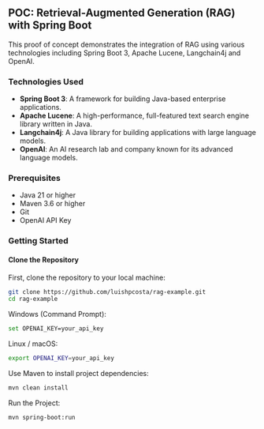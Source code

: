 ## POC: Retrieval-Augmented Generation (RAG) with Spring Boot

This proof of concept demonstrates the integration of RAG using various technologies including Spring Boot 3, Apache Lucene, Langchain4j and OpenAI.

### Technologies Used

- **Spring Boot 3**: A framework for building Java-based enterprise applications.
- **Apache Lucene**: A high-performance, full-featured text search engine library written in Java.
- **Langchain4j**: A Java library for building applications with large language models.
- **OpenAI**: An AI research lab and company known for its advanced language models.

### Prerequisites

- Java 21 or higher
- Maven 3.6 or higher
- Git
- OpenAI API Key

### Getting Started

#### Clone the Repository

First, clone the repository to your local machine:

```sh
git clone https://github.com/luishpcosta/rag-example.git
cd rag-example
```

Windows (Command Prompt):
```sh
set OPENAI_KEY=your_api_key
```

Linux / macOS:

```sh
export OPENAI_KEY=your_api_key
```

Use Maven to install project dependencies:

```sh
mvn clean install
```

Run the Project:

```sh
mvn spring-boot:run
```